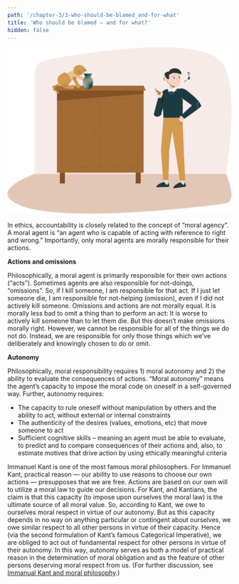 ```yaml
---
path: '/chapter-3/3-who-should-be-blamed_and-for-what'
title: 'Who should be blamed – and for what?'
hidden: false
---
```


<hero-icon heroIcon='chap3'/>

<img src=../../src/assets/agent-action.svg alt="Agent action" style="width: 600px">

In ethics, accountability is closely related to the concept of “moral agency”. A moral agent is “an agent who is capable of acting with reference to right and wrong." Importantly, only moral agents are morally responsible for their actions.

**Actions and omissions**

Philosophically, a moral agent is primarily responsible for their own actions (“acts”). Sometimes agents are also responsible for not-doings, “omissions”. So, if I kill someone, I am responsible for that act. If I just let someone die, I am responsible for not-helping (omission), even if I did not actively kill someone.
Omissions and actions are not morally equal. It is morally less bad to omit a thing than to perform an act: It is worse to actively kill someone than to let them die. But this doesn’t make omissions morally right. However, we cannot be responsible for all of the things we do not do. Instead, we are responsible for only those things which we’ve deliberately and knowingly chosen to do or omit.

**Autonomy**

Philosophically, moral responsibility requires 1) moral autonomy and 2) the ability to evaluate the consequences of actions. “Moral autonomy” means the agent’s capacity to impose the moral code on oneself in a self-governed way.  Further, autonomy requires:

* The capacity to rule oneself without manipulation by others and the ability to act, without external or internal constraints
* The authenticity of the desires (values, emotions, etc) that move someone to act
* Sufficient cognitive skills – meaning an agent must be able to evaluate, to predict and to compare consequences of their actions and, also, to estimate motives that drive action by using ethically meaningful criteria

<text-box variant="hint" name="Moral responsibility">

Immanuel Kant is one of the most famous moral philosophers. For Immanuel Kant, practical reason — our ability to use reasons to choose our own actions — presupposes that we  are free. Actions are based on our own will to utilize a moral law to guide our decisions. For Kant, and Kantians, the claim is that this capacity (to impose upon ourselves the moral law) is the ultimate source of all moral value.
So, according to Kant, we owe to ourselves moral respect in virtue of our autonomy. But as this capacity depends in no way on anything particular or contingent about ourselves, we owe similar respect to all other persons in virtue of their capacity. Hence (via the second formulation of Kant’s famous Categorical Imperative), we are obliged to act out of fundamental respect for other persons in virtue of their autonomy. In this way, autonomy serves as both a model of practical reason in the determination of moral obligation and as the feature of other persons deserving moral respect from us. (For further discussion, see [Immanual Kant and moral philosophy](https://en.wikipedia.org/wiki/Categorical_imperative).)

</text-box>
